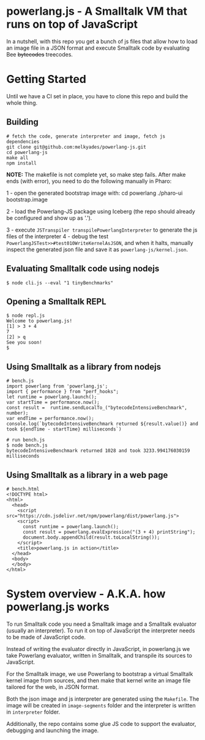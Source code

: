 # powerlang.js - A Smalltalk VM that runs on top of JavaScript

In a nutshell, with this repo you get a bunch of js files that allow how to load an image file in a JSON format and execute Smalltalk code by evaluating Bee ~~bytecodes~~ treecodes.

# Getting Started

Until we have a CI set in place, you have to clone this repo and build the whole thing.
  
## Building

  

    # fetch the code, generate interpreter and image, fetch js dependencies
    git clone git@github.com:melkyades/powerlang-js.git
    cd powerlang-js
    make all
    npm install

**NOTE:** The makefile is not complete yet, so make step fails. After make ends (with error), you need to do the following manually in Pharo:

1 - open the generated bootstrap image with:
     cd powerlang
     ./pharo-ui bootstrap.image

2 - load the Powerlang-JS package using Iceberg (the repo should already be configured and show up as '.').

3 - execute `JSTranspiler transpilePowerlangInterpreter` to generate the js files of the interpreter
4 - debug the test `PowerlangJSTest>>#test010WriteKernelAsJSON`, and when it halts, manually inspect the generated json file and save it as `powerlang-js/kernel.json`.

## Evaluating Smalltalk code using nodejs
    $ node cli.js --eval "1 tinyBenchmarks"

## Opening a Smalltalk REPL
    $ node repl.js
    Welcome to powerlang.js!
    [1] > 3 + 4
    7
    [2] > q
    See you soon!
    $

## Using Smalltalk as a library from nodejs

    # bench.js
    import powerlang from 'powerlang.js';
    import { performance } from "perf_hooks";
    let runtime = powerlang.launch();
    var startTime = performance.now();
    const result =  runtime.sendLocalTo_("bytecodeIntensiveBenchmark", number);
    var endTime = performance.now();
    console.log(`bytecodeIntensiveBenchmark returned ${result.value()} and took ${endTime - startTime} milliseconds`)

    # run bench.js
    $ node bench.js
    bytecodeIntensiveBenchmark returned 1028 and took 3233.994176030159 milliseconds

## Using Smalltalk as a library in a web page

    # bench.html
    <!DOCTYPE html>
    <html>
      <head>
        <script src="https://cdn.jsdelivr.net/npm/powerlang/dist/powerlang.js">
        <script>
          const runtime = powerlang.launch();
          const result = powerlang.evalExpression("(3 + 4) printString");
          document.body.appendChild(result.toLocalString());
        </script>
        <title>powerlang.js in action</title>
      </head>
      <body>
      </body>
    </html>

# System overview - A.K.A. how powerlang.js works

To run Smalltalk code you need a Smalltalk image and a Smalltalk evaluator (usually an interpreter).
To run it on top of JavaScript the interpreter needs to be made of JavaScript code.

Instead of writing the evaluator directly in JavaScript, in powerlang.js we take Powerlang evaluator, written in Smalltalk, and transpile its sources to JavaScript.

For the Smalltalk image, we use Powerlang to bootstrap a virtual Smalltalk kernel image from sources, and then make that kernel write an image file tailored for the web, in JSON format.

Both the json image and js interpreter are generated using the `Makefile`. The image will be created in `image-segments` folder and the interpreter is written in `interpreter` folder.

Additionally, the repo contains some glue JS code to support the evaluator, debugging and launching the image.



